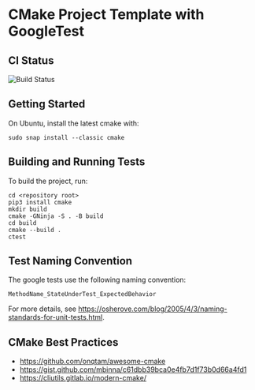 # CMake Project Template with GoogleTest

## CI Status

![Build Status](https://github.com/lucpelletier/cmake-gtest-template/actions/workflows/build.yml/badge.svg)

## Getting Started

On Ubuntu, install the latest cmake with:

    sudo snap install --classic cmake
    
## Building and Running Tests

To build the project, run:

    cd <repository root>
    pip3 install cmake
    mkdir build
    cmake -GNinja -S . -B build
    cd build
    cmake --build .
    ctest
   
## Test Naming Convention

The google tests use the following naming convention:

    MethodName_StateUnderTest_ExpectedBehavior

For more details, see https://osherove.com/blog/2005/4/3/naming-standards-for-unit-tests.html.

## CMake Best Practices

- https://github.com/onqtam/awesome-cmake
- https://gist.github.com/mbinna/c61dbb39bca0e4fb7d1f73b0d66a4fd1
- https://cliutils.gitlab.io/modern-cmake/
